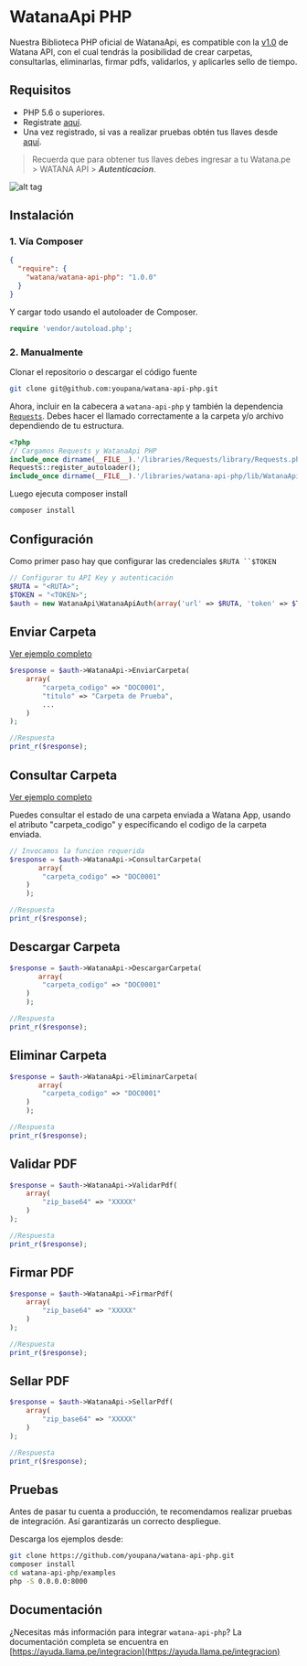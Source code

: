 # WatanaApi PHP


Nuestra Biblioteca PHP oficial de WatanaApi, es compatible con la [v1.0](https://ayuda.llama.pe/integracion/) de Watana API, con el cual tendrás la posibilidad de crear carpetas, consultarlas, eliminarlas, firmar pdfs, validarlos, y aplicarles sello de tiempo.


## Requisitos 

* PHP 5.6 o superiores.
* Registrate [aquí](https://watana.pe/registro).
* Una vez registrado, si vas a realizar pruebas obtén tus llaves desde [aquí](https://watana.pe/auths).

> Recuerda que para obtener tus llaves debes ingresar a tu Watana.pe > WATANA API > ***Autenticacion***.

![alt tag](https://i.imgur.com/6i1moyJ.png)



## Instalación

### 1. Vía Composer
```json
{
  "require": {
    "watana/watana-api-php": "1.0.0"
  }
}
```

Y cargar todo usando el autoloader de Composer.

```php
require 'vendor/autoload.php';
```

### 2. Manualmente

Clonar el repositorio o descargar el código fuente

```bash
git clone git@github.com:youpana/watana-api-php.git
```

Ahora, incluir en la cabecera a `watana-api-php` y también la dependencia [`Requests`](https://github.com/rmccue/requests). Debes hacer el llamado correctamente a la carpeta y/o archivo dependiendo de tu estructura.

```php
<?php
// Cargamos Requests y WatanaApi PHP
include_once dirname(__FILE__).'/libraries/Requests/library/Requests.php';
Requests::register_autoloader();
include_once dirname(__FILE__).'/libraries/watana-api-php/lib/WatanaApi.php';
```

Luego ejecuta composer install

```bash
composer install
```

## Configuración

Como primer paso hay que configurar las credenciales `$RUTA ``$TOKEN `

```php
// Configurar tu API Key y autenticación
$RUTA = "<RUTA>";
$TOKEN = "<TOKEN>";
$auth = new WatanaApi\WatanaApiAuth(array('url' => $RUTA, 'token' => $TOKEN));
```

## Enviar Carpeta

[Ver ejemplo completo](/examples/enviar_carpeta.php)

```php
$response = $auth->WatanaApi->EnviarCarpeta(
    array(
        "carpeta_codigo" => "DOC0001",
        "titulo" => "Carpeta de Prueba",
        ...
    )
);

//Respuesta
print_r($response);
```

## Consultar Carpeta

[Ver ejemplo completo](/examples/consultar_carpeta.php)

Puedes consultar el estado de una carpeta enviada a Watana App, usando el atributo "carpeta_codigo" y especificando el codigo de la carpeta enviada.

```php
// Invocamos la funcion requerida
$response = $auth->WatanaApi->ConsultarCarpeta(
       array(
        "carpeta_codigo" => "DOC0001"
    )
    );

//Respuesta
print_r($response);
```
## Descargar Carpeta

```php
$response = $auth->WatanaApi->DescargarCarpeta(
       array(
        "carpeta_codigo" => "DOC0001"
    )
    );

//Respuesta
print_r($response);
```

## Eliminar Carpeta

```php
$response = $auth->WatanaApi->EliminarCarpeta(
       array(
        "carpeta_codigo" => "DOC0001"
    )
    );

//Respuesta
print_r($response);
```

## Validar PDF

```php
$response = $auth->WatanaApi->ValidarPdf(
    array(
        "zip_base64" => "XXXXX"
    )
);

//Respuesta
print_r($response);
```

## Firmar PDF

```php
$response = $auth->WatanaApi->FirmarPdf(
    array(
        "zip_base64" => "XXXXX"
    )
);

//Respuesta
print_r($response);
```

## Sellar PDF

```php
$response = $auth->WatanaApi->SellarPdf(
    array(
        "zip_base64" => "XXXXX"
    )
);

//Respuesta
print_r($response);
```

## Pruebas

Antes de pasar tu cuenta a producción, te recomendamos realizar pruebas de integración. Así garantizarás un correcto despliegue.


Descarga los ejemplos desde:

```bash
git clone https://github.com/youpana/watana-api-php.git
composer install
cd watana-api-php/examples
php -S 0.0.0.0:8000
```

## Documentación
¿Necesitas más información para integrar `watana-api-php`? La documentación completa se encuentra en [https://ayuda.llama.pe/integracion](https://ayuda.llama.pe/integracion)


